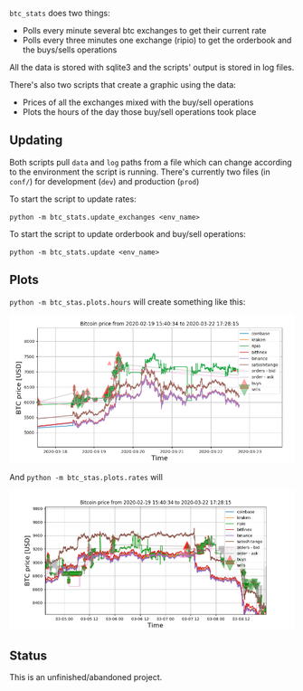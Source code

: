 `btc_stats` does two things:

* Polls every minute several btc exchanges to get their current rate
* Polls every three minutes one exchange (ripio) to get the orderbook and the buys/sells operations

All the data is stored with sqlite3 and the scripts' output is stored in log files.

There's also two scripts that create a graphic using the data:

* Prices of all the exchanges mixed with the buy/sell operations
* Plots the hours of the day those buy/sell operations took place



## Updating

Both scripts pull `data` and `log` paths from a file which can change according to the environment the script is running. There's currently two files (in `conf/`) for development (`dev`) and production (`prod`)

To start the script to update rates:

`python -m btc_stats.update_exchanges <env_name>`


To start the script to update orderbook and buy/sell operations:

`python -m btc_stats.update <env_name>`


## Plots


`python -m btc_stas.plots.hours` will create something like this:

![plot 01](plot_hours.png "Trade times")


And `python -m btc_stas.plots.rates` will

![plot 02](plot_rates.png "Rates")


## Status

This is an unfinished/abandoned project. 

